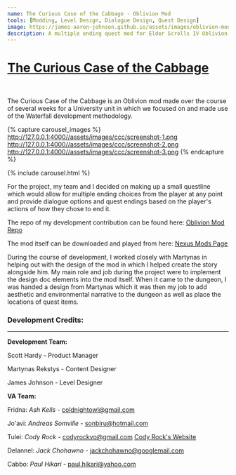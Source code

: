 ```yaml
---
name: The Curious Case of the Cabbage - Oblivion Mod
tools: [Modding, Level Design, Dialogue Design, Quest Design]
image: https://james-aaron-johnson.github.io/assets/images/oblivion-mod-project.jpg 
description: A multiple ending quest mod for Elder Scrolls IV Oblivion with custom characters and voice acting.
---
```


<u>The Curious Case of the Cabbage</u>
=======================================
<br>

The Curious Case of the Cabbage is an Oblivion mod made over the course of several weeks for a University unit in which we focused on and made use of the Waterfall development methodology.

{% capture carousel_images %}
http://127.0.0.1:4000//assets/images/ccc/screenshot-1.png
http://127.0.0.1:4000//assets/images/ccc/screenshot-2.png
http://127.0.0.1:4000//assets/images/ccc/screenshot-3.png
{% endcapture %}

{% include carousel.html %}

For the project, my team and I decided on making up a small questline which would allow for multiple ending choices from the player at any point and provide dialogue options and quest endings based on the player's actions of how they chose to end it.

The repo of my development contribution can be found here: [Oblivion Mod Repo](https://github.com/Chi-Time/DAC515-Oblivion-Mod/tree/dev) 

The mod itself can be downloaded and played from here: [Nexus Mods Page](https://www.nexusmods.com/oblivion/mods/49348)

During the course of development, I worked closely with Martynas in helping out with the design of the mod in which I helped create the story alongside him. My main role and job during the project were to implement the design doc elements into the mod itself. When it came to the dungeon, I was handed a design from Martynas which it was then my job to add aesthetic and environmental narrative to the dungeon as well as place the locations of quest items.

### Development Credits:
---

**Development Team:**

Scott Hardy - Product Manager

Martynas Rekstys - Content Designer

James Johnson - Level Designer

**VA Team:**

Fridna: _Ash Kells_ - [coldnightowl@gmail.com](mailto:coldnightowl@gmail.com)

Jo'avi: _Andreas Somville_ - [sonbiru@hotmail.com](mailto:sonbiru@hotmail.com)

Tulei: _Cody Rock_ - [codyrockvo@gmail.com](mailto:codyrockvo@gmail.com) [Cody Rock's Website](https://www.codyrockvoiceover.com)

Delannel: _Jack Chohawno_ - [jackchohawno@googlemail.com](mailto:jackchohawno@googlemail.com)

Cabbo: _Paul Hikari_ - [paul.hikari@yahoo.com](mailto:paul.hikari@yahoo.com)